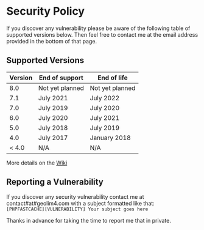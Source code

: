 # Security Policy
If you discover any vulnerability please be aware of the following table of supported versions below.
Then feel free to contact me at the email address provided in the bottom of that page.

## Supported Versions
| Version | End of support       | End of life        |
| ------- | -------------------- | ------------------ |
| 8.0     | Not yet planned      | Not yet planned    |
| 7.1     | July 2021            | July 2022          |
| 7.0     | July 2019            | July 2020          |
| 6.0     | July 2020            | July 2021          |
| 5.0     | July 2018            | July 2019          |
| 4.0     | July 2017            | January  2018      |
| < 4.0   | N/A                  | N/A                |

More details on the [Wiki](https://github.com/PHPSocialNetwork/phpfastcache/wiki/%5BV4%CB%96%5D-Global-support-timeline)

## Reporting a Vulnerability
If you discover any security vulnerability contact me at contact#at#geolim4.com with a subject formatted like that:\
`[PHPFASTCACHE][VULNERABILITY] Your subject goes here`

Thanks in advance for taking the time to report me that in private.
